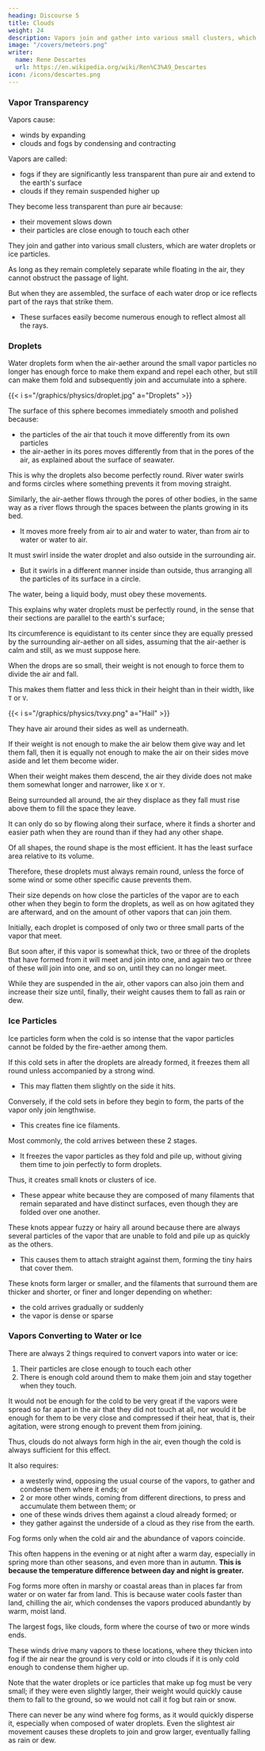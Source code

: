 ```yaml
---
heading: Discourse 5
title: Clouds
weight: 24
description: Vapors join and gather into various small clusters, which are water droplets or ice particles
image: "/covers/meteors.png"
writer:
  name: Rene Descartes
  url: https://en.wikipedia.org/wiki/Ren%C3%A9_Descartes
icon: /icons/descartes.png
---
```



### Vapor Transparency

Vapors cause:
- winds by expanding 
- clouds and fogs by condensing and contracting

Vapors are called:
- fogs if they are significantly less transparent than pure air and extend to the earth's surface
- clouds if they remain suspended higher up

They become less transparent than pure air because:
- their movement slows down 
- their particles are close enough to touch each other

They join and gather into various small clusters, which are water droplets or ice particles. 

As long as they remain completely separate while floating in the air, they cannot obstruct the passage of light.

But when they are assembled, the surface of each water drop or ice reflects part of the rays that strike them.
- These surfaces easily become numerous enough to reflect almost all the rays.
<!-- even though the drops of water or the particles of ice they form are transparent,  -->
<!-- , as stated in the Dioptrics about all transparent bodies.  subtle matter-->


### Droplets

Water droplets form when the air-aether around the small vapor particles no longer has enough force to make them expand and repel each other, but still can make them fold and subsequently join and accumulate into a sphere. 

{{< i s="/graphics/physics/droplet.jpg" a="Droplets" >}}

The surface of this sphere becomes immediately smooth and polished because:
- the particles of the air that touch it move differently from its own particles
- the air-aether in its pores moves differently from that in the pores of the air, as explained about the surface of seawater. 

This is why the droplets also become perfectly round. River water swirls and forms circles where something prevents it from moving straight.

 <!-- as its agitation requires.  -->

Similarly, the air-aether flows through the pores of other bodies, in the same way as a river flows through the spaces between the plants growing in its bed.
- It moves more freely from air to air and water to water, than from air to water or water to air.

It must swirl inside the water droplet and also outside in the surrounding air.
- But it swirls in a different manner inside than outside, thus arranging all the particles of its surface in a circle. 

The water, being a liquid body, must obey these movements.

This explains why water droplets must be perfectly round, in the sense that their sections are parallel to the earth's surface;

Its circumference is equidistant to its center since they are equally pressed by the surrounding air-aether on all sides, assuming that the air-aether is calm and still, as we must suppose here.

<!-- However, considering them from another perspective, one might wonder,  -->

When the drops are so small, their weight is not enough to force them to divide the air and fall.

This makes them flatter and less thick in their height than in their width, like `T` or `V`.

{{< i s="/graphics/physics/tvxy.png" a="Hail" >}}

They have air around their sides as well as underneath. 

If their weight is not enough to make the air below them give way and let them fall, then it is equally not enough to make the air on their sides move aside and let them become wider. 

When their weight makes them descend, the air they divide does not make them somewhat longer and narrower, like `X` or `Y`. 

Being surrounded all around, the air they displace as they fall must rise above them to fill the space they leave.

It can only do so by flowing along their surface, where it finds a shorter and easier path when they are round than if they had any other shape.

Of all shapes, the round shape is the most efficient. It has the least surface area relative to its volume. 

Therefore, these droplets must always remain round, unless the force of some wind or some other specific cause prevents them.

Their size depends on how close the particles of the vapor are to each other when they begin to form the droplets, as well as on how agitated they are afterward, and on the amount of other vapors that can join them.

Initially, each droplet is composed of only two or three small parts of the vapor that meet.

But soon after, if this vapor is somewhat thick, two or three of the droplets that have formed from it will meet and join into one, and again two or three of these will join into one, and so on, until they can no longer meet. 

While they are suspended in the air, other vapors can also join them and increase their size until, finally, their weight causes them to fall as rain or dew.


### Ice Particles

Ice particles form when the cold is so intense that the vapor particles cannot be folded by the fire-aether among them.

If this cold sets in after the droplets are already formed, it freezes them all round unless accompanied by a strong wind.
- This may flatten them slightly on the side it hits.

Conversely, if the cold sets in before they begin to form, the parts of the vapor only join lengthwise.
- This creates fine ice filaments.

Most commonly, the cold arrives between these 2 stages.
- It freezes the vapor particles as they fold and pile up, without giving them time to join perfectly to form droplets.

Thus, it creates small knots or clusters of ice.
- These appear white because they are composed of many filaments that remain separated and have distinct surfaces, even though they are folded over one another. 

These knots appear fuzzy or hairy all around because there are always several particles of the vapor that are unable to fold and pile up as quickly as the others.
- This causes them to attach straight against them, forming the tiny hairs that cover them.

These knots form larger or smaller, and the filaments that surround them are thicker and shorter, or finer and longer depending on whether:
- the cold arrives gradually or suddenly
- the vapor is dense or sparse


### Vapors Converting to Water or Ice

There are always 2 things required to convert vapors into water or ice:

1. Their particles are close enough to touch each other
2. There is enough cold around them to make them join and stay together when they touch. 

It would not be enough for the cold to be very great if the vapors were spread so far apart in the air that they did not touch at all, nor would it be enough for them to be very close and compressed if their heat, that is, their agitation, were strong enough to prevent them from joining.

Thus, clouds do not always form high in the air, even though the cold is always sufficient for this effect. 

It also requires:
- a westerly wind, opposing the usual course of the vapors, to gather and condense them where it ends; or
- 2 or more other winds, coming from different directions, to press and accumulate them between them; or
- one of these winds drives them against a cloud already formed; or
- they gather against the underside of a cloud as they rise from the earth. 

Fog forms only when the cold air and the abundance of vapors coincide.

 <!-- does not always form around us either; not in winter, even though the air is cold enough; nor in summer, even though vapors are abundant; but .  -->

This often happens in the evening or at night after a warm day, especially in spring more than other seasons, and even more than in autumn. **This is because the temperature difference between day and night is greater.** 

Fog forms more often in marshy or coastal areas than in places far from water or on water far from land. This is because water cools faster than land, chilling the air, which condenses the vapors produced abundantly by warm, moist land.

The largest fogs, like clouds, form where the course of two or more winds ends. 

These winds drive many vapors to these locations, where they thicken into fog if the air near the ground is very cold or into clouds if it is only cold enough to condense them higher up.

Note that the water droplets or ice particles that make up fog must be very small; if they were even slightly larger, their weight would quickly cause them to fall to the ground, so we would not call it fog but rain or snow.

There can never be any wind where fog forms, as it would quickly disperse it, especially when composed of water droplets. Even the slightest air movement causes these droplets to join and grow larger, eventually falling as rain or dew.
